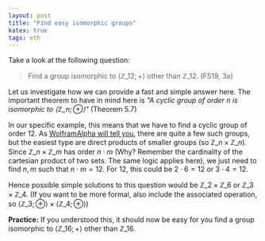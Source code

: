 ```yaml
---
layout: post
title: "Find easy isomorphic groups"
katex: true
tags: eth
---
```


Take a look at the following question: 

> Find a group isomorphic to $\langle \mathbb{Z}\_{12}; + \rangle$ other than $\mathbb{Z}\_{12}$. (FS19, 3a)

Let us investigate how we can provide a fast and simple answer here. The important theorem to have in mind here is _"A cyclic group of order n is isomorphic to $\langle \mathbb{Z}\_n; \oplus \rangle$"_ (Theorem 5.7)

In our specific example, this means that we have to find a cyclic group of order $12$. As [WolframAlpha will tell you](https://www.wolframalpha.com/input/?i=groups+of+order+12), there are quite a few such groups, but the easiest type are direct products of smaller groups (so $\mathbb{Z}\_{n} \times \mathbb{Z}\_{n}$). Since $\mathbb{Z}\_n \times \mathbb{Z}\_m$ has order $n \cdot m$ (Why? Remember the cardinality of the cartesian product of two sets. The same logic applies here), we just need to find $n, m$ such that $n \cdot m = 12$. For $12$, this could be $2 \cdot 6 = 12$ or $3 \cdot 4 = 12$. 

Hence possible simple solutions to this question would be $\mathbb{Z}\_{2} \times \mathbb{Z}\_{6}$ or $\mathbb{Z}\_{3} \times \mathbb{Z}\_{4}$. (If you want to be more formal, also include the associated operation, so $\langle \mathbb{Z}\_{3}; \oplus \rangle \times \langle \mathbb{Z}\_{4}; \oplus \rangle$)

**Practice:** If you understood this, it should now be easy for you find a group isomorphic to $\langle \mathbb{Z}\_{16}; + \rangle$ other than $\mathbb{Z}\_{16}$.